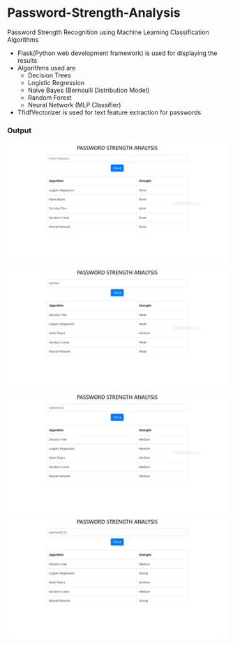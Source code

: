 # Password-Strength-Analysis
Password Strength Recognition using Machine Learning Classification Algorithms  

- Flask(Python web development framework) is used for displaying the results
- Algorithms used are 
  - Decision Trees
  - Logistic Regression
  - Naive Bayes (Bernoulli Distribution Model)
  - Random Forest
  - Neural Network (MLP Classifier)
- TfidfVectorizer is used for text feature extraction for passwords


### Output

![output1](static/output/output1.JPG)
![output2](static/output/output2.JPG)
![output3](static/output/output3.JPG)
![output4](static/output/output4.JPG)

